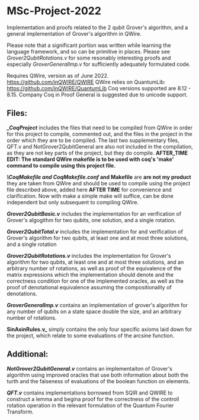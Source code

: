 # MSc-Project-2022
Implementation and proofs related to the 2 qubit Grover's algorithm, and a general implementation of Grover's algorithm in QWire.

Please note that a significant portion was written while learning the language framework, and so can be primitive in places. Please see _Grover2QubitRotations.v_ for some resonably interesting proofs and especially _GroverGeneralImp.v_ for sufficiently adequately formulated code. 

Requires QWire, version as of June 2022. https://github.com/inQWIRE/QWIRE 
QWire relies on QuantumLib: https://github.com/inQWIRE/QuantumLib
Coq versions supported are 8.12 - 8.15. Company Coq in Proof General is suggested due to unicode support. 

## Files:

**_\_CoqProject_** includes the files that need to be compiled from QWire in order for this project to compile, commented out, 
and the files in the project in the order which they are to be compiled. The last two supplementary files, QFT.v and NotGrover2QubitGeneral
are also not included in the compilation, as they are not key parts of the project, but they do compile. **AFTER_TIME EDIT: The standard QWire makefile is to be used with coq's 'make' command to compile using this project file.**

**_\CoqMakefile and CoqMakefile.conf_ and Makefile** are **are not my product** they are taken from QWire and should be used to compile using the project file described above, added here **AFTER TIME** for convenience and clarification. Now with make a simple make will suffice, can be done independent but only subsequent to compiling QWire.

**_Grover2QubitBasic.v_** includes the implementation for an verification of Grover's algogithm for two qubits, one solution, and a single rotation.

**_Grover2QubitTotal.v_** includes the implementation for and verification of Grover's algorithm for two qubits, at least one and at most three solutions, and a single rotation

**_Grover2QubitRotations.v_** includes the implementation for Grover's algorithm for two qubits, at least one and at most three solutions, and an arbitrary number of rotations, as well as proof of the equivalence of the matrix expressions which the implementation should denote and the correctness condition for one of the implemented oracles, as well as the proof of denotational equivalence assuming the compositionality of denotations.

**_GroverGeneralImp.v_** contains an implementation of grover's algorithm for any number of qubits on a state space double the size, and an arbitrary number of rotations.

**SinAsinRules.v_** simply contains the only four specific axioms laid down for the project, which relate to some evaluations of the arcsine function. 

## Additional:

**_NotGrover2QubitGeneral.v_** contains an implementaiton of Grover's algorithm using improved oracles that use both information about both the turth and the falseness of evaluations of the boolean function on elements.

**_QFT.v_** contains implementations borrowed from SQIR and QWIRE to construct a lemma and begina proof for the correctness of the controll rotation operation in the relevant formulation of the Quantum Fourier Transform.
